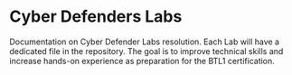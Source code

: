 # Cyber Defenders Labs

Documentation on Cyber Defender Labs resolution.
Each Lab will have a dedicated file in the repository. The goal is to improve technical skills and increase hands-on experience as preparation for the BTL1 certification.
